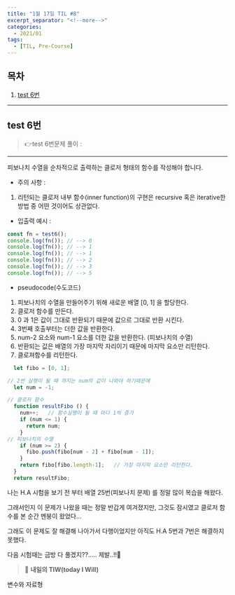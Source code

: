 ```yaml
---
title: "1월 17일 TIL #8"
excerpt_separator: "<!--more-->"
categories:
  - 2021/01
tags:
  - [TIL, Pre-Course]
---
```


## 목차

1. [test 6번](#test-6번)


---
## test 6번
> :point_right:test 6번문제 풀이 :
------

피보나치 수열을 순차적으로 출력하는 클로저 형태의 함수를 작성해야 합니다.

* 주의 사항 : 
1. 리턴되는 클로저 내부 함수(inner function)의 구현은 recursive 혹은 iterative한 방법 중 어떤 것이어도 상관없다.

* 입출력 예시 :

```javascript
const fn = test6();
console.log(fn()); // --> 0
console.log(fn()); // --> 1
console.log(fn()); // --> 1
console.log(fn()); // --> 2
console.log(fn()); // --> 3
console.log(fn()); // --> 5
```

* pseudocode(수도코드)
1. 피보나치의 수열을 만들어주기 위해 새로운 배열 [0, 1] 을 할당한다.
2. 클로저 함수를 만든다.
3. 0 과 1은 값이 그대로 반환되기 때문에 값으르 그대로 반환 시킨다.
4. 3번째 호출부터는 더한 값을 반환한다.
5. num-2 요소와 num-1 요소를 더한 값을 반환한다. (피보나치의 수열)
6. 반환되는 값은 배열의 가장 마지막 자리이기 때문에 마지막 요소만 리턴한다.
7. 클로져함수를 리턴한다.

```javascript
  let fibo = [0, 1];

// 2번 실행이 될 때 까지는 num의 값이 나와야 하기때문에
  let num = -1;    

// 클로저 함수
  function resultFibo () {
    num++;   // 함수실행이 될 때 마다 1씩 증가
    if (num <= 1) {
      return num;
    }
// 피보나치의 수열
    if (num >= 2) {     
      fibo.push(fibo[num - 2] + fibo[num - 1]);
    }
    return fibo[fibo.length-1];   // 가장 마지막 요소만 리턴한다.
  }
  return resultFibo;
```

나는 H.A 시험을 보기 전 부터 배열 25번(피보나치 문제) 를 정말 많이 복습을 해왔다.

그래서인지 이 문제가 나왔을 때는 정말 반갑게 여겨졌지만, 그것도 잠시였고 클로저 함수를 본 순간 멘붕이 왔었다...

그래도 이 문제도 잘 해결해 나아가서 다행이었지만 아직도 H.A 5번과 7번은 해결하지 못했다.

다음 시험때는 금방 다 풀겠지??..... 제발..!!:pray:



> :punch: **내일의 TIW(today I Will)**

변수와 자료형


